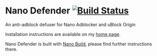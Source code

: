 # Nano Defender [![Build Status](https://travis-ci.org/jspenguin2017/uBlockProtector.svg?branch=master)](https://travis-ci.org/jspenguin2017/uBlockProtector)

An anti-adblock defuser for Nano Adblocker and uBlock Origin

Installation instructions are available on my
[home page](http://jspenguin2017.github.io/uBlockProtector/).

Nano Defender is built with
[Nano Build](https://github.com/NanoAdblocker/NanoBuild), please find further
instructions there.
